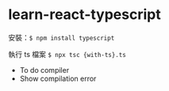 # learn-react-typescript

安裝：`$ npm install typescript`

執行 ts 檔案 `$ npx tsc {with-ts}.ts`

- To do compiler
- Show compilation error
